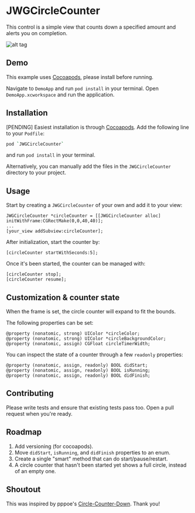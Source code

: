 JWGCircleCounter
=========

This control is a simple view that counts down a specified amount and alerts you on completion.

![alt tag](https://raw.github.com/johngraham262/JWGCircleCounter/master/Screenshots/JWGCircleCounterDemo.gif)

Demo
---

This example uses [Cocoapods], please install before running.

Navigate to `DemoApp` and run `pod install` in your terminal. Open `DemoApp.xcworkspace` and run the application.

Installation
---

[PENDING] Easiest installation is through [Cocoapods]. Add the following line to your `Podfile`:
```sh
pod `JWGCircleCounter`
```
and run `pod install` in your terminal.

Alternatively, you can manually add the files in the `JWGCircleCounter` directory to your project.

Usage
--

Start by creating a `JWGCircleCounter` of your own and add it to your view:

```ios
JWGCircleCounter *circleCounter = [[JWGCircleCounter alloc] initWithFrame:CGRectMake(0,0,40,40)];
...
[your_view addSubview:circleCounter];
```

After initialization, start the counter by:
```ios
[circleCounter startWithSeconds:5];
```

Once it's been started, the counter can be managed with:
```ios
[circleCounter stop];
[circleCounter resume];
```

Customization & counter state
--
When the frame is set, the circle counter will expand to fit the bounds.

The following properties can be set:
```ios
@property (nonatomic, strong) UIColor *circleColor;
@property (nonatomic, strong) UIColor *circleBackgroundColor;
@property (nonatomic, assign) CGFloat circleTimerWidth;
```

You can inspect the state of a counter through a few `readonly` properties:
```ios
@property (nonatomic, assign, readonly) BOOL didStart;
@property (nonatomic, assign, readonly) BOOL isRunning;
@property (nonatomic, assign, readonly) BOOL didFinish;
```

Contributing
--

Please write tests and ensure that existing tests pass too. Open a pull request when you're ready.

Roadmap
--
1. Add versioning (for cocoapods).
2. Move `didStart`, `isRunning`, and `didFinish` properties to an enum.
3. Create a single "smart" method that can do start/pause/restart.
4. A circle counter that hasn't been started yet shows a full circle, instead of an empty one.

Shoutout
--

This was inspired by pppoe's [Circle-Counter-Down]. Thank you!

[Cocoapods]: http://cocoapods.org/
[Circle-Counter-Down]: https://github.com/pppoe/Circle-Counter-Down


